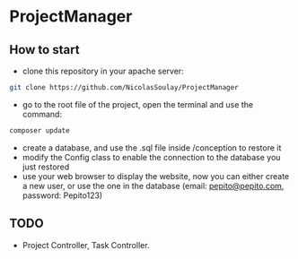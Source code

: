 # ProjectManager

## How to start 

- clone this repository in your apache server: 
```bash
git clone https://github.com/NicolasSoulay/ProjectManager
```
- go to the root file of the project, open the terminal and use the command:
```bash
composer update
```
- create a database, and use the .sql file inside /conception to restore it
- modify the Config class to enable the connection to the database you just restored
- use your web browser to display the website, now you can either create a new user, or use the one in the database (email: pepito@pepito.com, password: Pepito123)

## TODO

- Project Controller, Task Controller.
